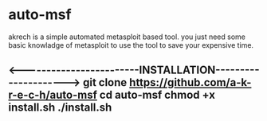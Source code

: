 # auto-msf
akrech is a simple automated metasploit based tool.
you just need some basic knowladge of metasploit to use the tool to save your expensive time. 


<------------------------INSTALLATION--------------------->
git clone https://github.com/a-k-r-e-c-h/auto-msf
cd auto-msf
chmod +x install.sh
./install.sh
---------------------------------------------------------

